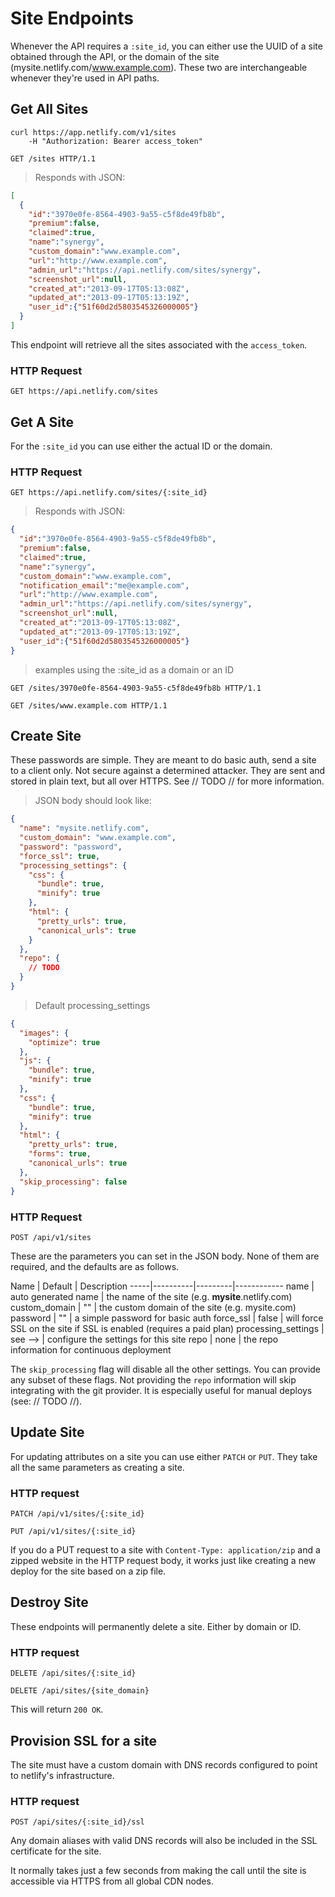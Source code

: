 # Site Endpoints
Whenever the API requires a `:site_id`, you can either use the UUID of a site obtained through the API, or the domain of the site (mysite.netlify.com/www.example.com). These two are interchangeable whenever they're used in API paths.

## Get All Sites
``` shell
curl https://app.netlify.com/v1/sites
    -H "Authorization: Bearer access_token"
```
``` http
GET /sites HTTP/1.1
```

> Responds with JSON:

``` json
[
  {
    "id":"3970e0fe-8564-4903-9a55-c5f8de49fb8b",
    "premium":false,
    "claimed":true,
    "name":"synergy",
    "custom_domain":"www.example.com",
    "url":"http://www.example.com",
    "admin_url":"https://api.netlify.com/sites/synergy",
    "screenshot_url":null,
    "created_at":"2013-09-17T05:13:08Z",
    "updated_at":"2013-09-17T05:13:19Z",
    "user_id":{"51f60d2d5803545326000005"}
  }
]
```

This endpoint will retrieve all the sites associated with the `access_token`.

### HTTP Request
`GET https://api.netlify.com/sites`

## Get A Site

For the `:site_id` you can use either the actual ID or the domain.

### HTTP Request
`GET https://api.netlify.com/sites/{:site_id}`

> Responds with JSON:

``` json
{
  "id":"3970e0fe-8564-4903-9a55-c5f8de49fb8b",
  "premium":false,
  "claimed":true,
  "name":"synergy",
  "custom_domain":"www.example.com",
  "notification_email":"me@example.com",
  "url":"http://www.example.com",
  "admin_url":"https://api.netlify.com/sites/synergy",
  "screenshot_url":null,
  "created_at":"2013-09-17T05:13:08Z",
  "updated_at":"2013-09-17T05:13:19Z",
  "user_id":{"51f60d2d5803545326000005"}
}
```

> examples using the :site_id as a domain or an ID

``` http
GET /sites/3970e0fe-8564-4903-9a55-c5f8de49fb8b HTTP/1.1
```
``` http
GET /sites/www.example.com HTTP/1.1
```

## Create Site

<aside class='notice'>
These passwords are simple. They are meant to do basic auth, send a site to a client only. Not secure against a determined attacker. They are sent and stored in plain text, but all over HTTPS. See // TODO <LINK TO PASSWORD SECTION> // for more information.
</aside>

> JSON body should look like:

``` json
{
  "name": "mysite.netlify.com",
  "custom_domain": "www.example.com",
  "password": "password",
  "force_ssl": true,
  "processing_settings": {
    "css": {
      "bundle": true,
      "minify": true
    },
    "html": {
      "pretty_urls": true,
      "canonical_urls": true
    }
  },
  "repo": {
    // TODO
  }
}
```

> Default processing_settings

``` json
{
  "images": {
    "optimize": true
  },
  "js": {
    "bundle": true,
    "minify": true
  },
  "css": {
    "bundle": true,
    "minify": true
  },
  "html": {
    "pretty_urls": true,
    "forms": true,
    "canonical_urls": true
  },
  "skip_processing": false
}
```

### HTTP Request
`POST /api/v1/sites`


These are the parameters you can set in the JSON body. None of them are required, and the defaults are as follows.

Name | Default | Description
-----|----------|---------|------------
name | auto generated name | the name of the site (e.g. **mysite**.netlify.com)
custom_domain | "" | the custom domain of the site (e.g. mysite.com)
password | "" | a simple password for basic auth
force_ssl | false | will force SSL on the site if SSL is enabled (requires a paid plan)
processing_settings | see --> | configure the settings for this site
repo | none | the repo information for continuous deployment

The `skip_processing` flag will disable all the other settings. You can provide any subset of these flags.
Not providing the `repo` information will skip integrating with the git provider. It is especially useful for manual deploys (see: // TODO //).

## Update Site

For updating attributes on a site you can use either `PATCH` or `PUT`. They take all the same parameters as creating a site.

### HTTP request
`PATCH /api/v1/sites/{:site_id}`

`PUT /api/v1/sites/{:site_id}`

<aside class=notice>
If you do a PUT request to a site with <code>Content-Type: application/zip</code> and a zipped website in the HTTP request body, it works just like creating a new deploy for the site based on a zip file.
</aside>

## Destroy Site

These endpoints will permanently delete a site. Either by domain or ID.

### HTTP request

`DELETE /api/sites/{:site_id}`

`DELETE /api/sites/{site_domain}`

This will return `200 OK`.

## Provision SSL for a site

<aside class=notice>
The site must have a custom domain with DNS records configured to point to netlify's infrastructure.
</aside>

### HTTP request
`POST /api/sites/{:site_id}/ssl`

Any domain aliases with valid DNS records will also be included in the SSL certificate for the site.

It normally takes just a few seconds from making the call until the site is accessible via HTTPS from all global CDN nodes.
